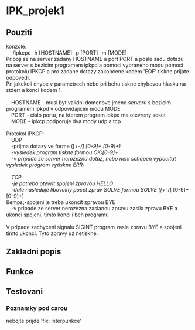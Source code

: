 # IPK_projek1
## Pouziti
konzole:\
    &emsp;./ipkcpc -h [HOSTNAME] -p [PORT] -m [MODE]\
Pripoji se na server zadany HOSTNAME a port PORT a posle sadu dotazu na server s bezicim programem ipkpd a pomoci vybraneho modu pomoci protokolu IPKCP a pro zadane dotazy zakoncene kodem 'EOF' tiskne prijate odpovedi.\
Pri jakekoli chybe v parametrech nebo pri behu tiskne chybovou hlasku na stderr a konci kodem 1.\
\
    &emsp;HOSTNAME - musi byt validni domenove jmeno serveru s bezicim programem ipkpd v odpovidajicim modu MODE\
    &emsp;PORT - cislo portu, na kterem program ipkpd ma otevreny soket\
    &emsp;MODE - ipkcp podporuje dva mody udp a tcp\
\
Protokol IPKCP:\
    &emsp;UDP\
    &emsp;-prijma dotazy ve forme ([+-*/] [0-9]+ [0-9]+)\
    &emsp;-vysledek program tiskne formou OK:[0-9]+\
    &emsp;-v pripade ze server nerozezna dotaz, nebo neni schopen vypocitat vysledek program vytiskne ERR:<errmsg>\
\
    &emsp;TCP\
    &emsp;-je potreba otevrit spojeni zpravou HELLO\
    &emsp;-dale nasleduje libovolny pocet zprav SOLVE formou SOLVE ([+-*/] [0-9]+ [0-9]+)\
    &emps;-spojeni je treba ukoncit zpravou BYE\
    &emsp;-v pripade ze server nerozezna zaslanou zpravu zasila zpravu BYE a ukonci spojeni, timto konci i beh programu\
\
V pripade zachyceni signalu SIGINT program zasle zpravu BYE a spojeni timto ukonci. Tyto zpravy uz netiskne.
## Zakladni popis
## Funkce
## Testovani
### Poznamky pod carou
nebojte prijde 'fix: interpunkce'
